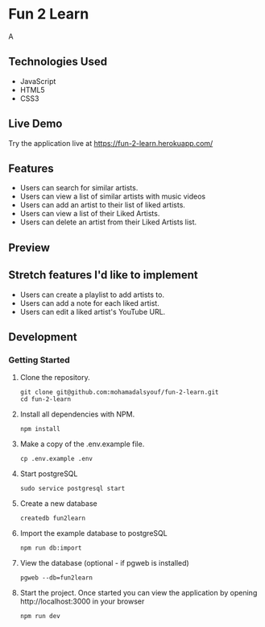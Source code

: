 # Fun 2 Learn

A

## Technologies Used

- JavaScript
- HTML5
- CSS3

## Live Demo

Try the application live at https://fun-2-learn.herokuapp.com/

## Features

- Users can search for similar artists.
- Users can view a list of similar artists with music videos
- Users can add an artist to their list of liked artists.
- Users can view a list of their Liked Artists.
- Users can delete an artist from their Liked Artists list.

## Preview


## Stretch features I'd like to implement

- Users can create a playlist to add artists to.
- Users can add a note for each liked artist.
- Users can edit a liked artist's YouTube URL.

## Development

### Getting Started

1. Clone the repository.

    ```shell
    git clone git@github.com:mohamadalsyouf/fun-2-learn.git
    cd fun-2-learn
    ```
  
2. Install all dependencies with NPM.

    ```shell
    npm install
    ```

3. Make a copy of the .env.example file.

    ```shell
    cp .env.example .env
    ```

4. Start postgreSQL

    ```shell
    sudo service postgresql start
    ```

5. Create a new database

    ```shell
    createdb fun2learn
    ```

6. Import the example database to postgreSQL

    ```shell
    npm run db:import
    ```

7. View the database (optional - if pgweb is installed)

    ```shell
    pgweb --db=fun2learn
    ```

8. Start the project. Once started you can view the application by opening http://localhost:3000 in your browser

    ```shell
    npm run dev
    ```
